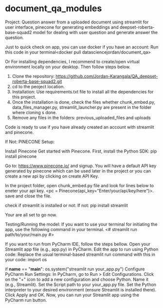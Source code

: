 # document_qa_modules
 Project: Question answer from a uploaded document using streamlit for user interface, pinecone for generating embeddings and deepset-roberta-base-squad2 model for dealing with user question and generate answer the question.

Just to quick check on app, you can use docker if you have an account:
Run this code in your terminal<docker pull datasciencejordan/document_qa>

Or
 For installing dependencies, I recommend to create/open virtual environment locally on your desktop. Then follow steps below.

 1. Clone the repository:
    <https://github.com/Jordan-Karangala/QA_deepset-roberta-base-squad2.git>
 2. cd to the peoject location.
 3. Installation: Use requirements.txt file to install all the dependencies for this project.
 4. Once the installation is done, check the files whether chunk_embed.py, data_files_manager.py, streamlit_launcher.py are present in the folder where cloning s done.
 5. Remove any files in the folders: previous_uploaded_files and uploads

Code is ready to use if you have already created an account with streamlit and pinecone.

If Not: 
PINECONE Setup:

Install Pinecone
Get started with Pinecone. First, install the Python SDK:
pip install pinecone


Go to: <https://www.pinecone.io/> and signup.
You will have a default API key generated by pinecone which can be used later in the project or you can create a new api by clicking on create API Key.


In the project folder, open chunk_embed.py file and look for lines below to eneter your api key.
<pc = Pinecone(api_key="Enter/your/api/key/here")>. save and close the file.

check if streamlit is installed or not:
If not:
pip install streamlit

Your are all set to go now.

 Testing/Running the model:
 If you want to use your terminal for initiating the app, use the following command in your terminal.
 <# streamlit run path/to/your/main.py #>

If you want to run from PyCharm IDE, follow the steps bellow.
Open your Streamlit app file (e.g., app.py) in PyCharm.
Edit the app to run using Python code: Replace the usual terminal-based streamlit run command with this in your code:
import os

if __name__ == "__main__":
    os.system("streamlit run your_app.py")
Configure PyCharm Run Settings:
In PyCharm, go to Run > Edit Configurations.
Click on the "+" icon to add a new configuration and choose Python.
Name it (e.g., Streamlit).
Set the Script path to your your_app.py file.
Set the Python interpreter to your desired environment (ensure Streamlit is installed there).
Click Apply and OK.
Now, you can run your Streamlit app using the PyCharm run button.

 

